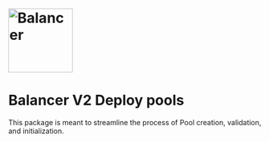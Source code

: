 # <img src="../../logo.svg" alt="Balancer" height="128px">

# Balancer V2 Deploy pools

This package is meant to streamline the process of Pool creation, validation, and initialization.
